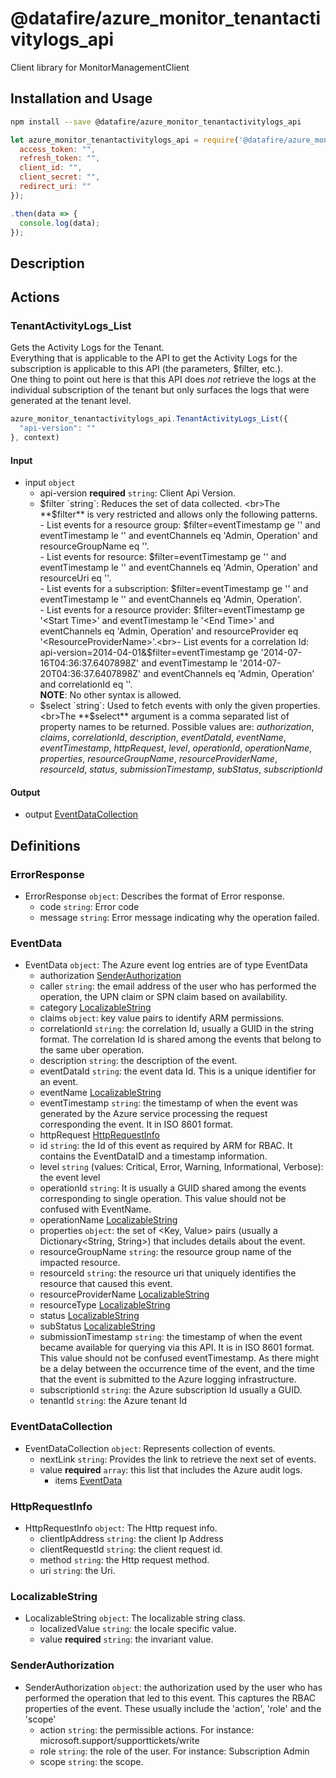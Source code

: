 # @datafire/azure_monitor_tenantactivitylogs_api

Client library for MonitorManagementClient

## Installation and Usage
```bash
npm install --save @datafire/azure_monitor_tenantactivitylogs_api
```
```js
let azure_monitor_tenantactivitylogs_api = require('@datafire/azure_monitor_tenantactivitylogs_api').create({
  access_token: "",
  refresh_token: "",
  client_id: "",
  client_secret: "",
  redirect_uri: ""
});

.then(data => {
  console.log(data);
});
```

## Description



## Actions

### TenantActivityLogs_List
Gets the Activity Logs for the Tenant.<br>Everything that is applicable to the API to get the Activity Logs for the subscription is applicable to this API (the parameters, $filter, etc.).<br>One thing to point out here is that this API does *not* retrieve the logs at the individual subscription of the tenant but only surfaces the logs that were generated at the tenant level.


```js
azure_monitor_tenantactivitylogs_api.TenantActivityLogs_List({
  "api-version": ""
}, context)
```

#### Input
* input `object`
  * api-version **required** `string`: Client Api Version.
  * $filter `string`: Reduces the set of data collected. <br>The **$filter** is very restricted and allows only the following patterns.<br>- List events for a resource group: $filter=eventTimestamp ge '<Start Time>' and eventTimestamp le '<End Time>' and eventChannels eq 'Admin, Operation' and resourceGroupName eq '<ResourceGroupName>'.<br>- List events for resource: $filter=eventTimestamp ge '<Start Time>' and eventTimestamp le '<End Time>' and eventChannels eq 'Admin, Operation' and resourceUri eq '<ResourceURI>'.<br>- List events for a subscription: $filter=eventTimestamp ge '<Start Time>' and eventTimestamp le '<End Time>' and eventChannels eq 'Admin, Operation'.<br>- List events for a resource provider: $filter=eventTimestamp ge '<Start Time>' and eventTimestamp le '<End Time>' and eventChannels eq 'Admin, Operation' and resourceProvider eq '<ResourceProviderName>'.<br>- List events for a correlation Id: api-version=2014-04-01&$filter=eventTimestamp ge '2014-07-16T04:36:37.6407898Z' and eventTimestamp le '2014-07-20T04:36:37.6407898Z' and eventChannels eq 'Admin, Operation' and correlationId eq '<CorrelationID>'.<br>**NOTE**: No other syntax is allowed.
  * $select `string`: Used to fetch events with only the given properties.<br>The **$select** argument is a comma separated list of property names to be returned. Possible values are: *authorization*, *claims*, *correlationId*, *description*, *eventDataId*, *eventName*, *eventTimestamp*, *httpRequest*, *level*, *operationId*, *operationName*, *properties*, *resourceGroupName*, *resourceProviderName*, *resourceId*, *status*, *submissionTimestamp*, *subStatus*, *subscriptionId*

#### Output
* output [EventDataCollection](#eventdatacollection)



## Definitions

### ErrorResponse
* ErrorResponse `object`: Describes the format of Error response.
  * code `string`: Error code
  * message `string`: Error message indicating why the operation failed.

### EventData
* EventData `object`: The Azure event log entries are of type EventData
  * authorization [SenderAuthorization](#senderauthorization)
  * caller `string`: the email address of the user who has performed the operation, the UPN claim or SPN claim based on availability.
  * category [LocalizableString](#localizablestring)
  * claims `object`: key value pairs to identify ARM permissions.
  * correlationId `string`: the correlation Id, usually a GUID in the string format. The correlation Id is shared among the events that belong to the same uber operation.
  * description `string`: the description of the event.
  * eventDataId `string`: the event data Id. This is a unique identifier for an event.
  * eventName [LocalizableString](#localizablestring)
  * eventTimestamp `string`: the timestamp of when the event was generated by the Azure service processing the request corresponding the event. It in ISO 8601 format.
  * httpRequest [HttpRequestInfo](#httprequestinfo)
  * id `string`: the Id of this event as required by ARM for RBAC. It contains the EventDataID and a timestamp information.
  * level `string` (values: Critical, Error, Warning, Informational, Verbose): the event level
  * operationId `string`: It is usually a GUID shared among the events corresponding to single operation. This value should not be confused with EventName.
  * operationName [LocalizableString](#localizablestring)
  * properties `object`: the set of <Key, Value> pairs (usually a Dictionary<String, String>) that includes details about the event.
  * resourceGroupName `string`: the resource group name of the impacted resource.
  * resourceId `string`: the resource uri that uniquely identifies the resource that caused this event.
  * resourceProviderName [LocalizableString](#localizablestring)
  * resourceType [LocalizableString](#localizablestring)
  * status [LocalizableString](#localizablestring)
  * subStatus [LocalizableString](#localizablestring)
  * submissionTimestamp `string`: the timestamp of when the event became available for querying via this API. It is in ISO 8601 format. This value should not be confused eventTimestamp. As there might be a delay between the occurrence time of the event, and the time that the event is submitted to the Azure logging infrastructure.
  * subscriptionId `string`: the Azure subscription Id usually a GUID.
  * tenantId `string`: the Azure tenant Id

### EventDataCollection
* EventDataCollection `object`: Represents collection of events.
  * nextLink `string`: Provides the link to retrieve the next set of events.
  * value **required** `array`: this list that includes the Azure audit logs.
    * items [EventData](#eventdata)

### HttpRequestInfo
* HttpRequestInfo `object`: The Http request info.
  * clientIpAddress `string`: the client Ip Address
  * clientRequestId `string`: the client request id.
  * method `string`: the Http request method.
  * uri `string`: the Uri.

### LocalizableString
* LocalizableString `object`: The localizable string class.
  * localizedValue `string`: the locale specific value.
  * value **required** `string`: the invariant value.

### SenderAuthorization
* SenderAuthorization `object`: the authorization used by the user who has performed the operation that led to this event. This captures the RBAC properties of the event. These usually include the 'action', 'role' and the 'scope'
  * action `string`: the permissible actions. For instance: microsoft.support/supporttickets/write
  * role `string`: the role of the user. For instance: Subscription Admin
  * scope `string`: the scope.


